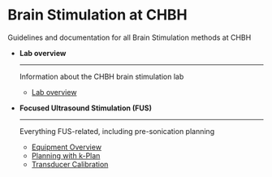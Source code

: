 # Brain Stimulation at CHBH

Guidelines and documentation for all Brain Stimulation methods at CHBH

<div class="grid cards" markdown>

-   **Lab overview**

    ---

    Information about the CHBH brain stimulation lab

    - [Lab overview](tms.md)


-   **Focused Ultrasound Stimulation (FUS)**
    
    ---
    
    Everything FUS-related, including pre-sonication planning
    
    - [Equipment Overview](FUS/equip.md)
    - [Planning with k-Plan](FUS/kplan.md)
    - [Transducer Calibration](FUS/calib.md)

</div>